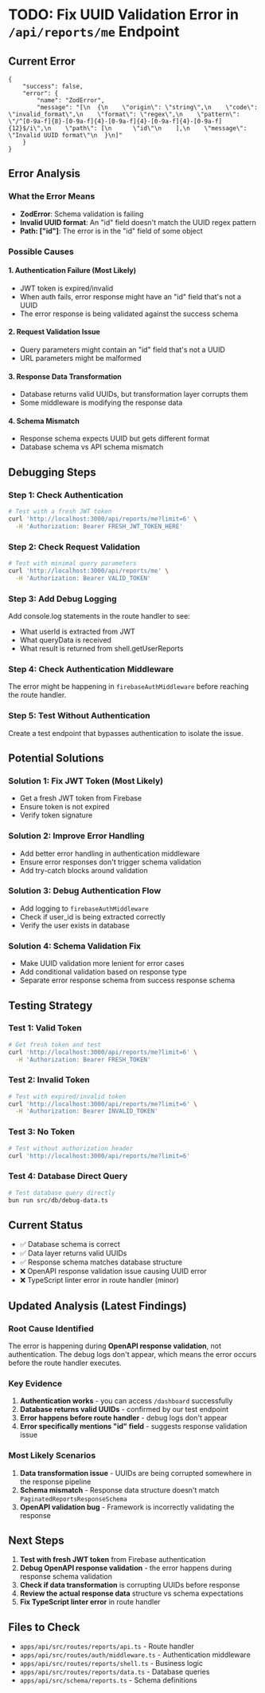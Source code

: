 # TODO: Fix UUID Validation Error in `/api/reports/me` Endpoint

## Current Error
```
{
    "success": false,
    "error": {
        "name": "ZodError",
        "message": "[\n  {\n    \"origin\": \"string\",\n    \"code\": \"invalid_format\",\n    \"format\": \"regex\",\n    \"pattern\": \"/^[0-9a-f]{8}-[0-9a-f]{4}-[0-9a-f]{4}-[0-9a-f]{4}-[0-9a-f]{12}$/i\",\n    \"path\": [\n      \"id\"\n    ],\n    \"message\": \"Invalid UUID format\"\n  }\n]"
    }
}
```

## Error Analysis

### What the Error Means
- **ZodError**: Schema validation is failing
- **Invalid UUID format**: An "id" field doesn't match the UUID regex pattern
- **Path: ["id"]**: The error is in the "id" field of some object

### Possible Causes

#### 1. **Authentication Failure (Most Likely)**
- JWT token is expired/invalid
- When auth fails, error response might have an "id" field that's not a UUID
- The error response is being validated against the success schema

#### 2. **Request Validation Issue**
- Query parameters might contain an "id" field that's not a UUID
- URL parameters might be malformed

#### 3. **Response Data Transformation**
- Database returns valid UUIDs, but transformation layer corrupts them
- Some middleware is modifying the response data

#### 4. **Schema Mismatch**
- Response schema expects UUID but gets different format
- Database schema vs API schema mismatch

## Debugging Steps

### Step 1: Check Authentication
```bash
# Test with a fresh JWT token
curl 'http://localhost:3000/api/reports/me?limit=6' \
  -H 'Authorization: Bearer FRESH_JWT_TOKEN_HERE'
```

### Step 2: Check Request Validation
```bash
# Test with minimal query parameters
curl 'http://localhost:3000/api/reports/me' \
  -H 'Authorization: Bearer VALID_TOKEN'
```

### Step 3: Add Debug Logging
Add console.log statements in the route handler to see:
- What userId is extracted from JWT
- What queryData is received
- What result is returned from shell.getUserReports

### Step 4: Check Authentication Middleware
The error might be happening in `firebaseAuthMiddleware` before reaching the route handler.

### Step 5: Test Without Authentication
Create a test endpoint that bypasses authentication to isolate the issue.

## Potential Solutions

### Solution 1: Fix JWT Token (Most Likely)
- Get a fresh JWT token from Firebase
- Ensure token is not expired
- Verify token signature

### Solution 2: Improve Error Handling
- Add better error handling in authentication middleware
- Ensure error responses don't trigger schema validation
- Add try-catch blocks around validation

### Solution 3: Debug Authentication Flow
- Add logging to `firebaseAuthMiddleware`
- Check if user_id is being extracted correctly
- Verify the user exists in database

### Solution 4: Schema Validation Fix
- Make UUID validation more lenient for error cases
- Add conditional validation based on response type
- Separate error response schema from success response schema

## Testing Strategy

### Test 1: Valid Token
```bash
# Get fresh token and test
curl 'http://localhost:3000/api/reports/me?limit=6' \
  -H 'Authorization: Bearer FRESH_TOKEN'
```

### Test 2: Invalid Token
```bash
# Test with expired/invalid token
curl 'http://localhost:3000/api/reports/me?limit=6' \
  -H 'Authorization: Bearer INVALID_TOKEN'
```

### Test 3: No Token
```bash
# Test without authorization header
curl 'http://localhost:3000/api/reports/me?limit=6'
```

### Test 4: Database Direct Query
```bash
# Test database query directly
bun run src/db/debug-data.ts
```

## Current Status
- ✅ Database schema is correct
- ✅ Data layer returns valid UUIDs
- ✅ Response schema matches database structure
- ❌ OpenAPI response validation issue causing UUID error
- ❌ TypeScript linter error in route handler (minor)

## Updated Analysis (Latest Findings)

### Root Cause Identified
The error is happening during **OpenAPI response validation**, not authentication. The debug logs don't appear, which means the error occurs before the route handler executes.

### Key Evidence
1. **Authentication works** - you can access `/dashboard` successfully
2. **Database returns valid UUIDs** - confirmed by our test endpoint
3. **Error happens before route handler** - debug logs don't appear
4. **Error specifically mentions "id" field** - suggests response validation issue

### Most Likely Scenarios
1. **Data transformation issue** - UUIDs are being corrupted somewhere in the response pipeline
2. **Schema mismatch** - Response data structure doesn't match `PaginatedReportsResponseSchema`
3. **OpenAPI validation bug** - Framework is incorrectly validating the response

## Next Steps
1. **Test with fresh JWT token** from Firebase authentication
2. **Debug OpenAPI response validation** - the error happens during response schema validation
3. **Check if data transformation** is corrupting UUIDs before response
4. **Review the actual response data** structure vs schema expectations
5. **Fix TypeScript linter error** in route handler

## Files to Check
- `apps/api/src/routes/reports/api.ts` - Route handler
- `apps/api/src/routes/auth/middleware.ts` - Authentication middleware
- `apps/api/src/routes/reports/shell.ts` - Business logic
- `apps/api/src/routes/reports/data.ts` - Database queries
- `apps/api/src/schema/reports.ts` - Schema definitions 